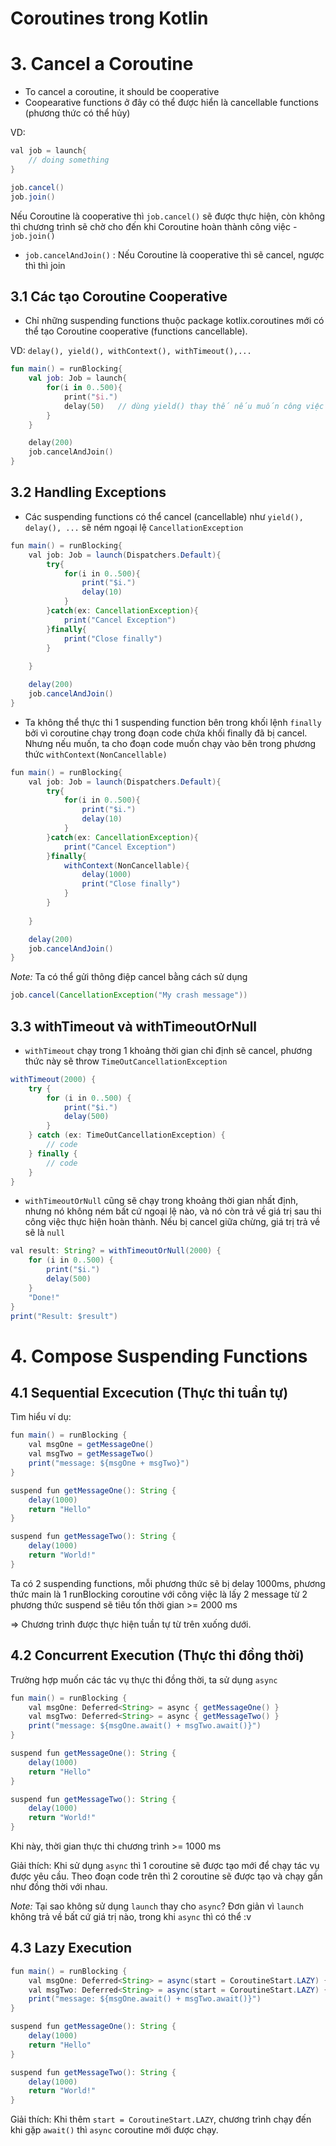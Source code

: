 # Coroutines trong Kotlin

# 3. Cancel a Coroutine

- To cancel a coroutine, it should be cooperative
- Coopearative functions ở đây có thể được hiển là cancellable functions (phương thức có thể hủy)

VD:

```java
val job = launch{
	// doing something
}

job.cancel()
job.join()
```

Nếu Coroutine là cooperative thì `job.cancel()` sẽ được thực hiện, còn không thì chương trình sẽ chờ cho đến khi Coroutine hoàn thành công việc - `job.join()`

- `job.cancelAndJoin()` : Nếu Coroutine là cooperative thì sẽ cancel, ngược thì thì join

## 3.1 Các tạo Coroutine Cooperative

- Chỉ những suspending functions thuộc package kotlix.coroutines mới có thể tạo Coroutine cooperative (functions cancellable).

VD: `delay(), yield(), withContext(), withTimeout(),...`

```kotlin
fun main() = runBlocking{
	val job: Job = launch{
		for(i in 0..500){
			print("$i.")
			delay(50)   // dùng yield() thay thế nếu muốn công việc chạy liên tục k nghỉ
		}
	}

	delay(200)
	job.cancelAndJoin()
}
```

## 3.2 Handling Exceptions

- Các suspending functions có thể cancel (cancellable) như `yield(), delay(), ...` sẽ ném ngoại lệ `CancellationException`

```java
fun main() = runBlocking{
	val job: Job = launch(Dispatchers.Default){
		try{
			for(i in 0..500){
				print("$i.")
				delay(10)  
			}
		}catch(ex: CancellationException){
			print("Cancel Exception")
		}finally{
			print("Close finally")
		}
		
	}

	delay(200)
	job.cancelAndJoin()
}
```

- Ta không thể thực thi 1 suspending function bên trong khối lệnh `finally` bởi vì coroutine chạy trong đoạn code chứa khối finally đã bị cancel. Nhưng nếu muốn, ta cho đoạn code muốn chạy vào bên trong phương thức `withContext(NonCancellable)`

```java
fun main() = runBlocking{
	val job: Job = launch(Dispatchers.Default){
		try{
			for(i in 0..500){
				print("$i.")
				delay(10)  
			}
		}catch(ex: CancellationException){
			print("Cancel Exception")
		}finally{
			withContext(NonCancellable){
				delay(1000)
				print("Close finally")
			}
		}
		
	}

	delay(200)
	job.cancelAndJoin()
}
```

*Note:* Ta có thể gửi thông điệp cancel bằng cách sử dụng

```java
job.cancel(CancellationException("My crash message"))
```

## 3.3 withTimeout và withTimeoutOrNull

- `withTimeout` chạy trong 1 khoảng thời gian chỉ định sẽ cancel, phương thức này sẽ throw `TimeOutCancellationException`

```java
withTimeout(2000) {
	try {
		for (i in 0..500) {
			print("$i.")
			delay(500)
		}
	} catch (ex: TimeOutCancellationException) {
		// code
	} finally {
		// code
	}
}
```

- `withTimeoutOrNull` cũng sẽ chạy trong khoảng thời gian nhất định, nhưng nó không ném bất cứ ngoại lệ nào, và nó còn trả về giá trị sau thi công việc thực hiện hoàn thành. Nếu bị cancel giữa chừng, giá trị trả về sẽ là `null`

```java
val result: String? = withTimeoutOrNull(2000) {
	for (i in 0..500) {
		print("$i.")
		delay(500)
	}
	"Done!"
}
print("Result: $result")
```


# 4. Compose Suspending Functions

## 4.1 Sequential Excecution (Thực thi tuần tự)

Tìm hiểu ví dụ:

```java
fun main() = runBlocking {
	val msgOne = getMessageOne()
	val msgTwo = getMessageTwo()
	print("message: ${msgOne + msgTwo}")
}

suspend fun getMessageOne(): String {
	delay(1000)
	return "Hello"
}

suspend fun getMessageTwo(): String {
	delay(1000)
	return "World!"
}
```

Ta có 2 suspending functions, mỗi phương thức sẽ bị delay 1000ms, phương thức main là 1 runBlocking coroutine với công việc là lấy 2 message từ 2 phương thức suspend sẽ tiêu tốn thời gian >= 2000 ms

=> Chương trình được thực hiện tuần tự từ trên xuống dưới.

## 4.2 Concurrent Execution (Thực thi đồng thời)

Trường hợp muốn các tác vụ thực thi đồng thời, ta sử dụng `async`

```java
fun main() = runBlocking {
	val msgOne: Deferred<String> = async { getMessageOne() }
	val msgTwo: Deferred<String> = async { getMessageTwo() }
	print("message: ${msgOne.await() + msgTwo.await()}")
}

suspend fun getMessageOne(): String {
	delay(1000)
	return "Hello"
}

suspend fun getMessageTwo(): String {
	delay(1000)
	return "World!"
}
```

Khi này, thời gian thực thi chương trình >= 1000 ms

Giải thích: Khi sử dụng `async` thì 1 coroutine sẽ được tạo mới để chạy tác vụ được yêu cầu. Theo đoạn code trên thì 2 coroutine sẽ được tạo và chạy gần như đồng thời với nhau.

*Note:* Tại sao không sử dụng `launch` thay cho `async`? Đơn giản vì `launch` không trả về bất cứ giá trị nào, trong khi `async` thì có thể :v


## 4.3 Lazy Execution

```java
fun main() = runBlocking {
	val msgOne: Deferred<String> = async(start = CoroutineStart.LAZY) { getMessageOne() }
	val msgTwo: Deferred<String> = async(start = CoroutineStart.LAZY) { getMessageTwo() }
	print("message: ${msgOne.await() + msgTwo.await()}")
}

suspend fun getMessageOne(): String {
	delay(1000)
	return "Hello"
}

suspend fun getMessageTwo(): String {
	delay(1000)
	return "World!"
}
```

Giải thích: Khi thêm `start = CoroutineStart.LAZY`, chương trình chạy đến khi gặp `await()` thì `async` coroutine mới được chạy. 